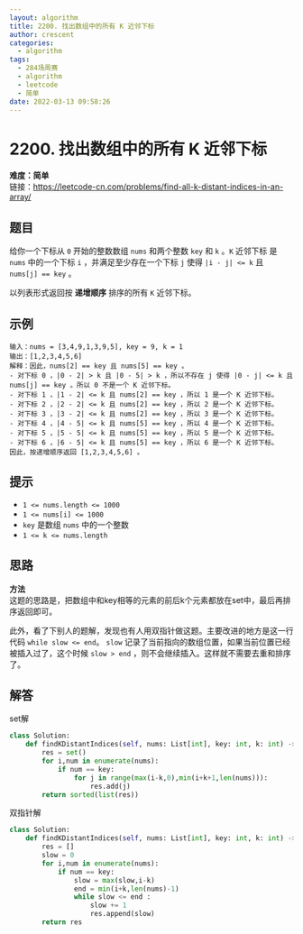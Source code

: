 ```yaml
---
layout: algorithm
title: 2200. 找出数组中的所有 K 近邻下标
author: crescent
categories:
  - algorithm
tags:
  - 284场周赛
  - algorithm
  - leetcode
  - 简单
date: 2022-03-13 09:58:26
---
```

# 2200. 找出数组中的所有 K 近邻下标
**难度：简单**  
链接：https://leetcode-cn.com/problems/find-all-k-distant-indices-in-an-array/
## 题目
给你一个下标从 `0` 开始的整数数组 `nums` 和两个整数 `key` 和 `k` 。`K` 近邻下标 是 `nums` 中的一个下标 `i` ，并满足至少存在一个下标 `j` 使得 `|i - j| <= k` 且 `nums[j] == key` 。

以列表形式返回按 **递增顺序** 排序的所有 `K` 近邻下标。

## 示例
```
输入：nums = [3,4,9,1,3,9,5], key = 9, k = 1
输出：[1,2,3,4,5,6]
解释：因此，nums[2] == key 且 nums[5] == key 。
- 对下标 0 ，|0 - 2| > k 且 |0 - 5| > k ，所以不存在 j 使得 |0 - j| <= k 且 nums[j] == key 。所以 0 不是一个 K 近邻下标。
- 对下标 1 ，|1 - 2| <= k 且 nums[2] == key ，所以 1 是一个 K 近邻下标。
- 对下标 2 ，|2 - 2| <= k 且 nums[2] == key ，所以 2 是一个 K 近邻下标。
- 对下标 3 ，|3 - 2| <= k 且 nums[2] == key ，所以 3 是一个 K 近邻下标。
- 对下标 4 ，|4 - 5| <= k 且 nums[5] == key ，所以 4 是一个 K 近邻下标。
- 对下标 5 ，|5 - 5| <= k 且 nums[5] == key ，所以 5 是一个 K 近邻下标。
- 对下标 6 ，|6 - 5| <= k 且 nums[5] == key ，所以 6 是一个 K 近邻下标。
因此，按递增顺序返回 [1,2,3,4,5,6] 。
```

## 提示
+ `1 <= nums.length <= 1000`
+ `1 <= nums[i] <= 1000`
+ `key` 是数组 `nums` 中的一个整数
+ `1 <= k <= nums.length`

## 思路
**方法**  
这题的思路是，把数组中和key相等的元素的前后k个元素都放在set中，最后再排序返回即可。 
 
此外，看了下别人的题解，发现也有人用双指针做这题。主要改进的地方是这一行代码 `while slow <= end`。 `slow` 记录了当前指向的数组位置，如果当前位置已经被插入过了，这个时候 `slow > end` ，则不会继续插入。这样就不需要去重和排序了。

## 解答
set解
``` python
class Solution:
    def findKDistantIndices(self, nums: List[int], key: int, k: int) -> List[int]:
        res = set()
        for i,num in enumerate(nums):
            if num == key:
                for j in range(max(i-k,0),min(i+k+1,len(nums))):
                    res.add(j)
        return sorted(list(res))
```

双指针解
``` python
class Solution:
    def findKDistantIndices(self, nums: List[int], key: int, k: int) -> List[int]:
        res = []
        slow = 0
        for i,num in enumerate(nums):
            if num == key:
                slow = max(slow,i-k)
                end = min(i+k,len(nums)-1)
                while slow <= end :
                    slow += 1
                    res.append(slow)
        return res
```
